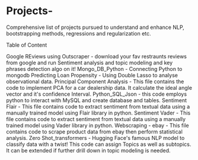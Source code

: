 # Projects-
Comprehensive list of projects pursued to understand and enhance NLP, bootstrapping methods, regressions and regularization etc.


Table of Content


Google REviews using Outscraper - download your fav restraunts reviews from google and run Sentiment analysis and topic modeling and key phrases detection algo on it!
Mongo_DB_Python - Connecting Python to mongodb
Predicting Loan Propensity -  Using Double Lasso to analyse observational data.
Principal Component Analysis - This file contains the code to implement PCA for a car dealership data. It calculate the ideal angle vector and it's confidence Interval.
Python_SQL_Json - this code employs python to interact with MySQL and create database and tables.
Sentiment Flair - This file contains code to extract sentiment from textual data using a manually trained model using Flair library in python.
Sentiment Vader - This file contains code to extract sentiment from textual data using a manually trained model using Vader library in python.
Webscraping - ebay - This file contains code to scrape product data from ebay then perform statistical analysis.
Zero Shot_transformers - Hugging Face's famous NLP model to classify data with a twist! This code can assign Topics as well as subtopics. It can be extended if further drill down in topic modeling is needed.
